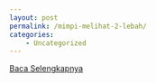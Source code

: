 ```yaml
---
layout: post
permalink: /mimpi-melihat-2-lebah/
categories:
    - Uncategorized
---
```


[Baca Selengkapnya](/10)